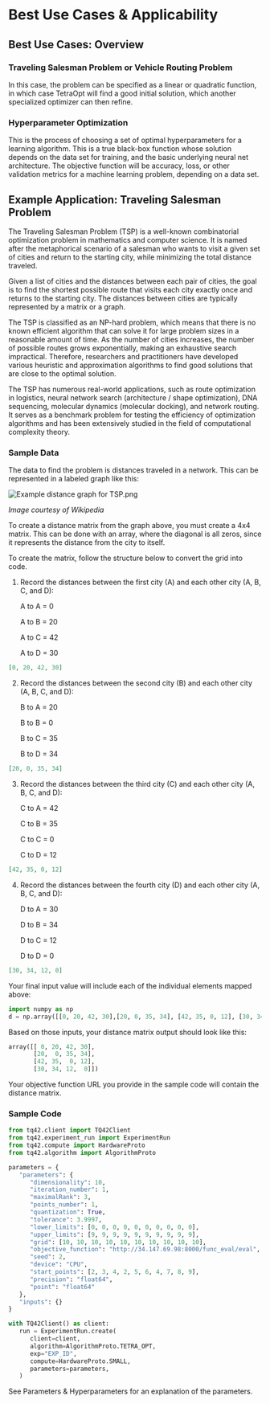 # Best Use Cases & Applicability

## Best Use Cases: Overview
### Traveling Salesman Problem or Vehicle Routing Problem
In this case, the problem can be specified as a linear or quadratic function, in which case TetraOpt will find a good initial solution, which another specialized optimizer can then refine.

### Hyperparameter Optimization
This is the process of choosing a set of optimal hyperparameters for a learning algorithm. This is a true black-box function whose solution depends on the data set for training, and the basic underlying neural net architecture. The objective function will be accuracy, loss, or other validation metrics for a machine learning problem, depending on a data set.

## Example Application: Traveling Salesman Problem
The Traveling Salesman Problem (TSP) is a well-known combinatorial optimization problem in mathematics and computer science. It is named after the metaphorical scenario of a salesman who wants to visit a given set of cities and return to the starting city, while minimizing the total distance traveled.

Given a list of cities and the distances between each pair of cities, the goal is to find the shortest possible route that visits each city exactly once and returns to the starting city. The distances between cities are typically represented by a matrix or a graph.

The TSP is classified as an NP-hard problem, which means that there is no known efficient algorithm that can solve it for large problem sizes in a reasonable amount of time. As the number of cities increases, the number of possible routes grows exponentially, making an exhaustive search impractical. Therefore, researchers and practitioners have developed various heuristic and approximation algorithms to find good solutions that are close to the optimal solution.

The TSP has numerous real-world applications, such as route optimization in logistics, neural network search (architecture / shape optimization), DNA sequencing, molecular dynamics (molecular docking), and network routing. It serves as a benchmark problem for testing the efficiency of optimization algorithms and has been extensively studied in the field of computational complexity theory.

### Sample Data
The data to find the problem is distances traveled in a network. This can be represented in a labeled graph like this:

![Example distance graph for TSP.png](../images/Example_distance_graph_for_TSP.png)

_Image courtesy of Wikipedia_

To create a distance matrix from the graph above, you must create a 4x4 matrix. This can be done with an array, where the diagonal is all zeros, since it represents the distance from the city to itself. 

To create the matrix, follow the structure below to convert the grid into code.

1. Record the distances between the first city (A) and each other city (A, B, C, and D):

    A to A = 0
    
    A to B = 20
    
    A to C = 42
    
    A to D = 30 

```json
[0, 20, 42, 30]
```

2. Record the distances between the second city (B) and each other city (A, B, C, and D):

    B to A = 20
    
    B to B = 0
    
    B to C = 35
    
    B to D = 34 

```json
[20, 0, 35, 34]
```

3. Record the distances between the third city (C) and each other city (A, B, C, and D):

    C to A = 42
    
    C to B = 35
    
    C to C = 0
    
    C to D = 12 

```json
[42, 35, 0, 12]
```

4. Record the distances between the fourth city (D) and each other city (A, B, C, and D):

    D to A = 30
    
    D to B = 34
    
    D to C = 12
    
    D to D = 0

```json
[30, 34, 12, 0]
```


Your final input value will include each of the individual elements mapped above:

```python
import numpy as np
d = np.array([[0, 20, 42, 30],[20, 0, 35, 34], [42, 35, 0, 12], [30, 34, 12, 0]])
```

Based on those inputs, your distance matrix output should look like this:
```python
array([[ 0, 20, 42, 30],
       [20,  0, 35, 34],
       [42, 35,  0, 12],
       [30, 34, 12,  0]])
```

Your objective function URL you provide in the sample code will contain the distance matrix.

### Sample Code

```python
from tq42.client import TQ42Client
from tq42.experiment_run import ExperimentRun
from tq42.compute import HardwareProto
from tq42.algorithm import AlgorithmProto

parameters = {
   "parameters": {
      "dimensionality": 10,
      "iteration_number": 1,
      "maximalRank": 3,
      "points_number": 1,
      "quantization": True,
      "tolerance": 3.9997,
      "lower_limits": [0, 0, 0, 0, 0, 0, 0, 0, 0, 0],
      "upper_limits": [9, 9, 9, 9, 9, 9, 9, 9, 9, 9],
      "grid": [10, 10, 10, 10, 10, 10, 10, 10, 10, 10],
      "objective_function": "http://34.147.69.98:8000/func_eval/eval",
      "seed": 2,
      "device": "CPU",
      "start_points": [2, 3, 4, 2, 5, 6, 4, 7, 8, 9],
      "precision": "float64",
      "point": "float64"
   },
   "inputs": {}
}

with TQ42Client() as client:
   run = ExperimentRun.create(
      client=client,
      algorithm=AlgorithmProto.TETRA_OPT,
      exp="EXP_ID",
      compute=HardwareProto.SMALL,
      parameters=parameters,
   )
```

See Parameters & Hyperparameters for an explanation of the parameters.
